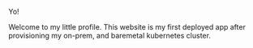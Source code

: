 Yo!

Welcome to my little profile. This website is my first deployed
app after provisioning my on-prem, and baremetal kubernetes cluster.

